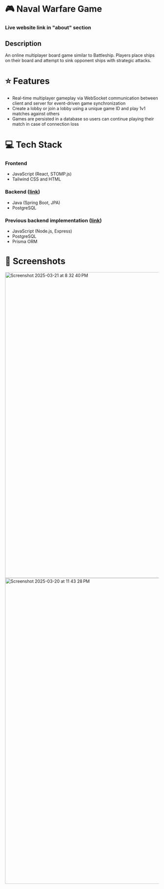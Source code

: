 # 🎮 Naval Warfare Game
### Live website link in "about" section

## Description
An online multiplayer board game similar to Battleship. Players place ships on their board and attempt to sink opponent ships with strategic attacks.

# ⭐️ Features
- Real-time multiplayer gameplay via WebSocket communication between client and server for event-driven game synchronization
- Create a lobby or join a lobby using a unique game ID and play 1v1 matches against others
- Games are persisted in a database so users can continue playing their match in case of connection loss

# 💻 Tech Stack
### Frontend
* JavaScript (React, STOMP.js)
* Tailwind CSS and HTML

### Backend ([link](https://github.com/Charles-S01/navalwarfarespring))
* Java (Spring Boot, JPA)
* PostgreSQL

### Previous backend implementation ([link](https://github.com/Charles-S01/naval-warfare-backend))
* JavaScript (Node.js, Express)
* PostgreSQL
* Prisma ORM

# 📸 Screenshots
<img width="1000" alt="Screenshot 2025-03-21 at 8 32 40 PM" src="https://github.com/user-attachments/assets/0e41e58a-9866-4b1c-a20f-382b04d08812" />
<img width="1000" alt="Screenshot 2025-03-20 at 11 43 28 PM" src="https://github.com/user-attachments/assets/2aa976cd-e731-44c6-8153-971ae5fea1f4" />
